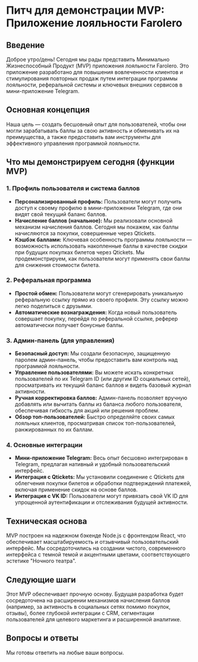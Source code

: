 # Питч для демонстрации MVP: Приложение лояльности Farolero

## Введение
Доброе утро/день! Сегодня мы рады представить Минимально Жизнеспособный Продукт (MVP) приложения лояльности Farolero. Это приложение разработано для повышения вовлеченности клиентов и стимулирования повторных продаж путем интеграции программы лояльности, реферальной системы и ключевых внешних сервисов в мини-приложение Telegram.

## Основная концепция
Наша цель — создать бесшовный опыт для пользователей, чтобы они могли зарабатывать баллы за свою активность и обменивать их на преимущества, а также предоставить вам инструменты для эффективного управления программой лояльности.

## Что мы демонстрируем сегодня (функции MVP)

### 1. Профиль пользователя и система баллов
- **Персонализированный профиль:** Пользователи могут получить доступ к своему профилю в мини-приложении Telegram, где они видят свой текущий баланс баллов.
- **Начисление баллов (начальное):** Мы реализовали основной механизм начисления баллов. Сегодня мы покажем, как баллы начисляются за покупки, совершенные через Qtickets.
- **Кэшбэк баллами:** Ключевая особенность программы лояльности — возможность использовать накопленные баллы в качестве скидки при будущих покупках билетов через Qtickets. Мы продемонстрируем, как пользователи могут применять свои баллы для снижения стоимости билета.

### 2. Реферальная программа
- **Простой обмен:** Пользователи могут сгенерировать уникальную реферальную ссылку прямо из своего профиля. Эту ссылку можно легко поделиться с друзьями.
- **Автоматические вознаграждения:** Когда новый пользователь совершает покупку, перейдя по реферальной ссылке, реферер автоматически получает бонусные баллы.

### 3. Админ-панель (для управления)
- **Безопасный доступ:** Мы создали безопасную, защищенную паролем админ-панель, чтобы предоставить вам контроль над программой лояльности.
- **Управление пользователями:** Вы можете искать конкретных пользователей по их Telegram ID (или другим ID социальных сетей), просматривать их текущий баланс баллов и видеть базовый журнал активности.
- **Ручная корректировка баллов:** Админ-панель позволяет вручную добавлять или вычитать баллы из баланса любого пользователя, обеспечивая гибкость для акций или решения проблем.
- **Обзор топ-пользователей:** Быстро определяйте своих самых лояльных клиентов, просматривая список топ-пользователей, ранжированных по их баллам.

### 4. Основные интеграции
- **Мини-приложение Telegram:** Весь опыт бесшовно интегрирован в Telegram, предлагая нативный и удобный пользовательский интерфейс.
- **Интеграция с Qtickets:** Мы установили соединение с Qtickets для облегчения покупки билетов и обработки подтверждений платежей, включая применение скидок на основе баллов.
- **Интеграция с VK ID:** Пользователи могут привязать свой VK ID для упрощенной аутентификации и отслеживания будущей активности.

## Техническая основа
MVP построен на надежном бэкенде Node.js с фронтендом React, что обеспечивает масштабируемость и отзывчивый пользовательский интерфейс. Мы сосредоточились на создании чистого, современного интерфейса с темной темой и акцентными цветами, соответствующего эстетике "Ночного театра".

## Следующие шаги
Этот MVP обеспечивает прочную основу. Будущая разработка будет сосредоточена на расширении механизмов начисления баллов (например, за активность в социальных сетях помимо покупок, отзывы), более глубокой интеграции с CRM, сегментации пользователей для целевого маркетинга и расширенной аналитике.

## Вопросы и ответы
Мы готовы ответить на любые ваши вопросы.